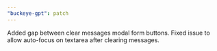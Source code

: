 ```yaml
---
"buckeye-gpt": patch
---
```


Added gap between clear messages modal form buttons. Fixed issue to allow auto-focus on textarea after clearing messages.
